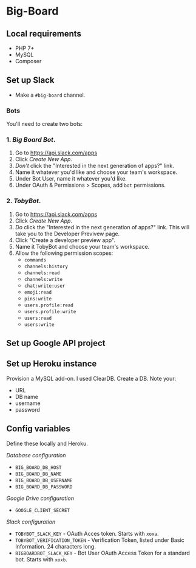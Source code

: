 # Big-Board

## Local requirements

- PHP 7+
- MySQL
- Composer

## Set up Slack

- Make a `#big-board` channel.

### Bots

You'll need to create two bots:

### 1. *Big Board Bot*.

1. Go to https://api.slack.com/apps
2. Click *Create New App*.
3. _Don't_ click the "Interested in the next generation of apps?" link.
4.  Name it whatever you'd like and choose your team's workspace.
5.  Under Bot User, name it whatever you'd like.
6.  Under OAuth & Permissions > Scopes, add `bot` permissions.

### 2. *TobyBot*.

1. Go to https://api.slack.com/apps
2. Click *Create New App*.
3. _Do_ click the "Interested in the next generation of apps?" link. This will take you to the Developer Previvew page.
4. Click "Create a developer preview app".
5. Name it TobyBot and choose your team's workspace.
6. Allow the following permission scopes:
    - `commands`
    - `channels:history`
    - `channels:read`
    - `channels:write`
    - `chat:write:user`
    - `emoji:read`
    - `pins:write`
    - `users.profile:read`
    - `users.profile:write`
    - `users:read`
    - `users:write`

## Set up Google API project

## Set up Heroku instance

Provision a MySQL add-on. I used ClearDB. Create a DB. Note your:

- URL
- DB name
- username
- password

## Config variables

Define these locally and Heroku.

*Database configuration*

- `BIG_BOARD_DB_HOST`
- `BIG_BOARD_DB_NAME`
- `BIG_BOARD_DB_USERNAME`
- `BIG_BOARD_DB_PASSWORD`

*Google Drive configuration*

- `GOOGLE_CLIENT_SECRET`

*Slack configuration*

- `TOBYBOT_SLACK_KEY` - OAuth Acces token. Starts with `xoxa`.
- `TOBYBOT_VERIFICATION_TOKEN` - Verification Token, listed under Basic Information. 24 characters long.
- `BIGBOARDBOT_SLACK_KEY` - Bot User OAuth Access Token for a standard bot. Starts with `xoxb`.

